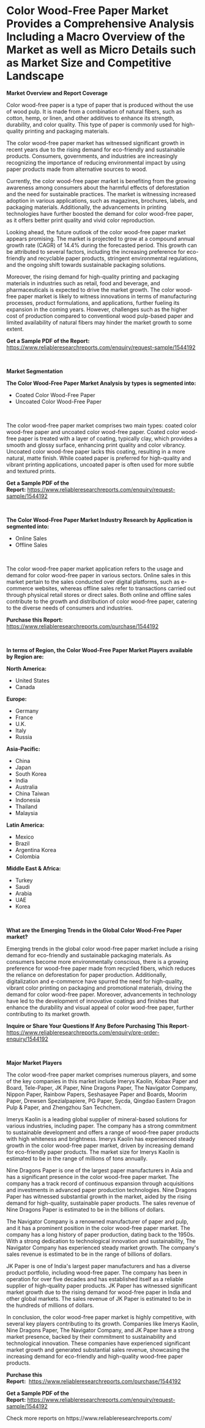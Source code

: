 <p><h1>Color Wood-Free Paper Market Provides a Comprehensive Analysis Including a Macro Overview of the Market as well as Micro Details such as Market Size and Competitive Landscape</h1></p><p><strong>Market Overview and Report Coverage</strong></p>
<p><p>Color wood-free paper is a type of paper that is produced without the use of wood pulp. It is made from a combination of natural fibers, such as cotton, hemp, or linen, and other additives to enhance its strength, durability, and color quality. This type of paper is commonly used for high-quality printing and packaging materials.</p><p>The color wood-free paper market has witnessed significant growth in recent years due to the rising demand for eco-friendly and sustainable products. Consumers, governments, and industries are increasingly recognizing the importance of reducing environmental impact by using paper products made from alternative sources to wood.</p><p>Currently, the color wood-free paper market is benefiting from the growing awareness among consumers about the harmful effects of deforestation and the need for sustainable practices. The market is witnessing increased adoption in various applications, such as magazines, brochures, labels, and packaging materials. Additionally, the advancements in printing technologies have further boosted the demand for color wood-free paper, as it offers better print quality and vivid color reproduction.</p><p>Looking ahead, the future outlook of the color wood-free paper market appears promising. The market is projected to grow at a compound annual growth rate (CAGR) of 14.4% during the forecasted period. This growth can be attributed to several factors, including the increasing preference for eco-friendly and recyclable paper products, stringent environmental regulations, and the ongoing shift towards sustainable packaging solutions.</p><p>Moreover, the rising demand for high-quality printing and packaging materials in industries such as retail, food and beverage, and pharmaceuticals is expected to drive the market growth. The color wood-free paper market is likely to witness innovations in terms of manufacturing processes, product formulations, and applications, further fueling its expansion in the coming years. However, challenges such as the higher cost of production compared to conventional wood pulp-based paper and limited availability of natural fibers may hinder the market growth to some extent.</p></p>
<p><strong>Get a Sample PDF of the Report:</strong> <a href="https://www.reliableresearchreports.com/enquiry/request-sample/1544192">https://www.reliableresearchreports.com/enquiry/request-sample/1544192</a></p>
<p>&nbsp;</p>
<p><strong>Market Segmentation</strong></p>
<p><strong>The Color Wood-Free Paper Market Analysis by types is segmented into:</strong></p>
<p><ul><li>Coated Color Wood-Free Paper</li><li>Uncoated Color Wood-Free Paper</li></ul></p>
<p>&nbsp;</p>
<p><p>The color wood-free paper market comprises two main types: coated color wood-free paper and uncoated color wood-free paper. Coated color wood-free paper is treated with a layer of coating, typically clay, which provides a smooth and glossy surface, enhancing print quality and color vibrancy. Uncoated color wood-free paper lacks this coating, resulting in a more natural, matte finish. While coated paper is preferred for high-quality and vibrant printing applications, uncoated paper is often used for more subtle and textured prints.</p></p>
<p><strong>Get a Sample PDF of the Report:</strong>&nbsp;<a href="https://www.reliableresearchreports.com/enquiry/request-sample/1544192">https://www.reliableresearchreports.com/enquiry/request-sample/1544192</a></p>
<p>&nbsp;</p>
<p><strong>The Color Wood-Free Paper Market Industry Research by Application is segmented into:</strong></p>
<p><ul><li>Online Sales</li><li>Offline Sales</li></ul></p>
<p>&nbsp;</p>
<p><p>The color wood-free paper market application refers to the usage and demand for color wood-free paper in various sectors. Online sales in this market pertain to the sales conducted over digital platforms, such as e-commerce websites, whereas offline sales refer to transactions carried out through physical retail stores or direct sales. Both online and offline sales contribute to the growth and distribution of color wood-free paper, catering to the diverse needs of consumers and industries.</p></p>
<p><strong>Purchase this Report:</strong>&nbsp; <a href="https://www.reliableresearchreports.com/purchase/1544192">https://www.reliableresearchreports.com/purchase/1544192</a></p>
<p>&nbsp;</p>
<p><strong>In terms of Region, the Color Wood-Free Paper Market Players available by Region are:</strong></p>
<p>
    <p> <strong> North America: </strong>
        <ul>
            <li>United States</li>
            <li>Canada</li>
        </ul>
        </p> 
    <p> <strong> Europe: </strong>
        <ul>
            <li>Germany</li>
            <li>France</li>
            <li>U.K.</li>
            <li>Italy</li>
            <li>Russia</li>
        </ul>
        </p> 
    <p> <strong> Asia-Pacific: </strong>
        <ul>
            <li>China</li>
            <li>Japan</li>
            <li>South Korea</li>
            <li>India</li>
            <li>Australia</li>
            <li>China Taiwan</li>
            <li>Indonesia</li>
            <li>Thailand</li>
            <li>Malaysia</li>
        </ul>
        </p> 
    <p> <strong> Latin America: </strong>
        <ul>
            <li>Mexico</li>
            <li>Brazil</li>
            <li>Argentina Korea</li>
            <li>Colombia</li>
        </ul>
        </p> 
    <p> <strong> Middle East & Africa: </strong>
        <ul>
            <li>Turkey</li>
            <li>Saudi</li>
            <li>Arabia</li>
            <li>UAE</li>
            <li>Korea</li>
        </ul>
    </p>
    </p>
<p>&nbsp;</p>
<p><strong>What are the Emerging Trends in the Global Color Wood-Free Paper market?</strong></p>
<p><p>Emerging trends in the global color wood-free paper market include a rising demand for eco-friendly and sustainable packaging materials. As consumers become more environmentally conscious, there is a growing preference for wood-free paper made from recycled fibers, which reduces the reliance on deforestation for paper production. Additionally, digitalization and e-commerce have spurred the need for high-quality, vibrant color printing on packaging and promotional materials, driving the demand for color wood-free paper. Moreover, advancements in technology have led to the development of innovative coatings and finishes that enhance the durability and visual appeal of color wood-free paper, further contributing to its market growth.</p></p>
<p><strong>Inquire or Share Your Questions If Any Before Purchasing This Report</strong>- <a href="https://www.reliableresearchreports.com/enquiry/pre-order-enquiry/1544192">https://www.reliableresearchreports.com/enquiry/pre-order-enquiry/1544192</a></p>
<p>&nbsp;</p>
<p><strong>Major Market Players</strong></p>
<p><p>The color wood-free paper market comprises numerous players, and some of the key companies in this market include Imerys Kaolin, Kobax Paper and Board, Tele-Paper, JK Paper, Nine Dragons Paper, The Navigator Company, Nippon Paper, Rainbow Papers, Seshasayee Paper and Boards, Moorim Paper, Drewsen Spezialpapiere, PG Paper, Sycda, Qingdao Eastern Dragon Pulp & Paper, and Zhengzhou San Techchem.</p><p>Imerys Kaolin is a leading global supplier of mineral-based solutions for various industries, including paper. The company has a strong commitment to sustainable development and offers a range of wood-free paper products with high whiteness and brightness. Imerys Kaolin has experienced steady growth in the color wood-free paper market, driven by increasing demand for eco-friendly paper products. The market size for Imerys Kaolin is estimated to be in the range of millions of tons annually.</p><p>Nine Dragons Paper is one of the largest paper manufacturers in Asia and has a significant presence in the color wood-free paper market. The company has a track record of continuous expansion through acquisitions and investments in advanced paper production technologies. Nine Dragons Paper has witnessed substantial growth in the market, aided by the rising demand for high-quality, sustainable paper products. The sales revenue of Nine Dragons Paper is estimated to be in the billions of dollars.</p><p>The Navigator Company is a renowned manufacturer of paper and pulp, and it has a prominent position in the color wood-free paper market. The company has a long history of paper production, dating back to the 1950s. With a strong dedication to technological innovation and sustainability, The Navigator Company has experienced steady market growth. The company's sales revenue is estimated to be in the range of billions of dollars.</p><p>JK Paper is one of India's largest paper manufacturers and has a diverse product portfolio, including wood-free paper. The company has been in operation for over five decades and has established itself as a reliable supplier of high-quality paper products. JK Paper has witnessed significant market growth due to the rising demand for wood-free paper in India and other global markets. The sales revenue of JK Paper is estimated to be in the hundreds of millions of dollars.</p><p>In conclusion, the color wood-free paper market is highly competitive, with several key players contributing to its growth. Companies like Imerys Kaolin, Nine Dragons Paper, The Navigator Company, and JK Paper have a strong market presence, backed by their commitment to sustainability and technological innovation. These companies have experienced significant market growth and generated substantial sales revenue, showcasing the increasing demand for eco-friendly and high-quality wood-free paper products.</p></p>
<p><strong>Purchase this Report:</strong>&nbsp;&nbsp;<a href="https://www.reliableresearchreports.com/purchase/1544192">https://www.reliableresearchreports.com/purchase/1544192</a></p>
<p></p>
<p><strong>Get a Sample PDF of the Report:</strong>&nbsp;<a href="https://www.reliableresearchreports.com/enquiry/request-sample/1544192">https://www.reliableresearchreports.com/enquiry/request-sample/1544192</a></p>
<p>Check more reports on https://www.reliableresearchreports.com/</p>